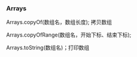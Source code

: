 ### Arrays

Arrays.copyOf(数组名，数组长度); 拷贝数组

Arrays.copyOfRange(数组名，开始下标、结束下标);

Arrays.toString(数组名)；打印数组

